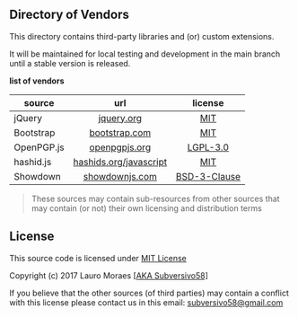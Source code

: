 ## Directory of Vendors

This directory contains third-party libraries and (or) custom extensions.

It will be maintained for local testing and development in the main branch until a stable version is released.


**list of vendors**

source | url   | license
------------|:-----------:|:---------------:
jQuery | [jquery.org](https://jquery.org/) | [MIT](https://jquery.org/license)
Bootstrap | [bootstrap.com](https://getbootstrap.com/) | [MIT](https://github.com/twbs/bootstrap/blob/master/LICENSE)
OpenPGP.js | [openpgpjs.org](https://openpgpjs.org/) | [LGPL-3.0](https://github.com/openpgpjs/openpgpjs/blob/master/LICENSE)
hashid.js | [hashids.org/javascript](http://hashids.org/javascript/) | [MIT](https://github.com/ivanakimov/hashids.js/blob/master/LICENSE)
Showdown | [showdownjs.com](http://showdownjs.com/) | [BSD-3-Clause](https://github.com/showdownjs/showdown/blob/master/license.txt)

> These sources may contain sub-resources from other sources that may contain (or not) their own licensing and distribution terms

## License

This source code is licensed under [MIT License](https://github.com/subversivo58/subversivo58.github.io/blob/master/LICENSE)

Copyright (c) 2017 Lauro Moraes [[AKA Subversivo58]](https://github.com/subversivo58)

If you believe that the other sources (of third parties) may contain a conflict with this license please contact us in this email: [subversivo58@gmail.com](mailto:subversivo58@gmail.com?subject=LICENSE)
